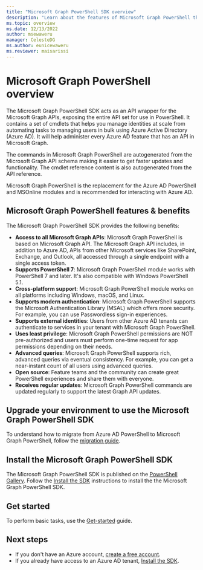 ```yaml
---
title: "Microsoft Graph PowerShell SDK overview"
description: "Learn about the features of Microsoft Graph PowerShell that can help you derive insights and analytics, and build unique, intelligent apps."
ms.topic: overview
ms.date: 12/13/2022
author: msewaweru
manager: CelesteDG
ms.author: eunicewaweru
ms.reviewer: maisarissi
---
```

# Microsoft Graph PowerShell overview

The Microsoft Graph PowerShell SDK acts as an API wrapper for the Microsoft Graph APIs, exposing the entire API set for use in PowerShell. It contains a set of cmdlets that helps you manage identities at scale from automating tasks to managing users in bulk using Azure Active Directory (Azure AD).
It will help administer every Azure AD feature that has an API in Microsoft Graph.

The commands in Microsoft Graph PowerShell are autogenerated from the Microsoft Graph API schema making it easier to get faster updates and functionality. The cmdlet reference content is also autogenerated from the API reference.

Microsoft Graph PowerShell is the replacement for the Azure AD PowerShell and MSOnline modules and is recommended for interacting with Azure AD.

## Microsoft Graph PowerShell features & benefits

The Microsoft Graph PowerShell SDK provides the following benefits:

- **Access to all Microsoft Graph APIs**: Microsoft Graph PowerShell is based on Microsoft Graph API. The Microsoft Graph API includes, in addition to Azure AD, APIs from other Microsoft services like SharePoint, Exchange, and Outlook, all accessed through a single endpoint with a single access token.
- **Supports PowerShell 7**: Microsoft Graph PowerShell module works with PowerShell 7 and later. It's also compatible with Windows PowerShell 5.1.
- **Cross-platform support**: Microsoft Graph PowerShell module works on all platforms including Windows, macOS, and Linux.
- **Supports modern authentication**: Microsoft Graph PowerShell supports the Microsoft Authentication Library (MSAL) which offers more security. For example, you can use Passwordless sign-in experiences.
- **Supports external identities**: Users from other Azure AD tenants can authenticate to services in your tenant with Microsoft Graph PowerShell.
- **Uses least privilege**: Microsoft Graph PowerShell permissions are NOT pre-authorized and users must perform one-time request for app permissions depending on their needs.
- **Advanced queries**: Microsoft Graph PowerShell supports rich, advanced queries via eventual consistency. For example, you can get a near-instant count of all users using advanced queries.
- **Open source**: Feature teams and the community can create great PowerShell experiences and share them with everyone.
- **Receives regular updates**: Microsoft Graph PowerShell commands are updated regularly to support the latest Graph API updates.

## Upgrade your environment to use the Microsoft Graph PowerShell SDK

To understand how to migrate from Azure AD PowerShell to Microsoft Graph PowerShell, follow the [migration guide](migration-steps.md).

## Install the Microsoft Graph PowerShell SDK

The Microsoft Graph PowerShell SDK is published on the [PowerShell Gallery](https://www.powershellgallery.com/packages/Microsoft.Graph). Follow the [Install the SDK](/graph/powershell/installation) instructions to install the the Microsoft Graph PowerShell SDK.

## Get started

To perform basic tasks, use the [Get-started](/graph/powershell/get-started) guide.

## Next steps

- If you don't have an Azure account, [create a free account](https://azure.microsoft.com/free).
- If you already have access to an Azure AD tenant, [Install the SDK](/graph/powershell/installation).

